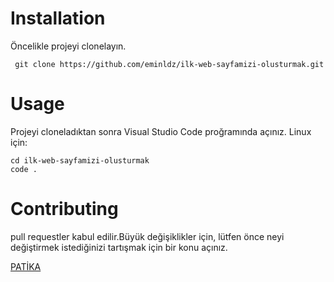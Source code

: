 ﻿# Installation
 Öncelikle projeyi clonelayın.

 ```
  git clone https://github.com/eminldz/ilk-web-sayfamizi-olusturmak.git

 ```
 # Usage
 Projeyi cloneladıktan sonra Visual Studio Code proğramında açınız. 
 Linux için:

 ```
 cd ilk-web-sayfamizi-olusturmak
 code .
 ```

 # Contributing
 pull requestler kabul edilir.Büyük değişiklikler için, lütfen önce neyi değiştirmek istediğinizi tartışmak için bir konu açınız.

[PATİKA](https://app.patika.dev)
